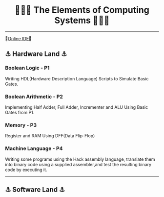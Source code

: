 # <h1 align=center>🚀🚀🚀 The Elements of Computing Systems 🚀🚀🚀</h1>

---

🔗[<span color=pink>Online IDE</span>](https://nand2tetris.github.io/web-ide/chip/)🔗

## ⚓ Hardware Land ⚓

 ### Boolean Logic - P1
 <p>Writing HDL(Hardware Description Language) Scripts to Simulate Basic Gates.</p>

 ### Boolean Arithmetic - P2
 <p>Implementing Half Adder, Full Adder, Incrementer and ALU Using Basic Gates from P1.</p>

 ### Memory - P3
 <p>Register and RAM Using DFF(Data Flip-Flop)</p>

 ### Machine Language - P4
 <p>Writing some programs using the Hack assembly language, translate them into binary code using a supplied assembler,and test the resulting binary code by executing it.</p>

---

## ⚓ Software Land ⚓